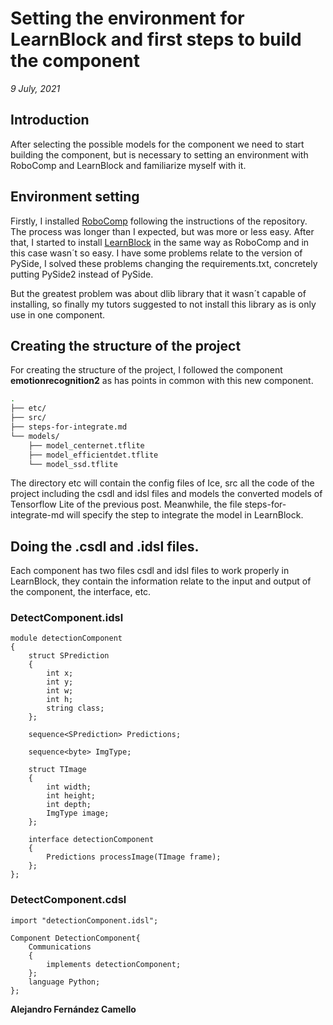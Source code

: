 # Setting the environment for LearnBlock and first steps to build the component

_9 July, 2021_

## Introduction

After selecting the possible models for the component we need to start building the component, but is necessary to setting an environment with RoboComp and LearnBlock and familiarize myself with it.

## Environment setting

Firstly, I installed [RoboComp](https://github.com/robocomp/robocomp) following the instructions of the repository. The process was longer than I expected, but was more or less easy.
After that, I started to install [LearnBlock](https://github.com/robocomp/LearnBlock) in the same way as RoboComp and in this case wasn´t so easy. I have some problems relate to the version of PySide, I solved these problems changing the requirements.txt, concretely putting PySide2 instead of PySide.


But the greatest problem was about dlib library that it wasn´t capable of installing, so finally my tutors suggested to not install this library as is only use in one component.

## Creating the structure of the project

For creating the structure of the project, I followed the component **emotionrecognition2** as has points in common with this new component.

```bash
.
├── etc/
├── src/
├── steps-for-integrate.md
└── models/
    ├── model_centernet.tflite
    ├── model_efficientdet.tflite
    └── model_ssd.tflite 
```

The directory etc will contain the config files of Ice, src all the code of the project including the csdl and idsl files and models the converted models of Tensorflow Lite of the previous post. Meanwhile, the file steps-for-integrate-md will specify the step to integrate the model in LearnBlock.

## Doing the .csdl and .idsl files.

Each component has two files csdl and idsl files to work properly in LearnBlock, they contain the information relate to the input and output of the component, the interface, etc.

### DetectComponent.idsl

    module detectionComponent
    {
        struct SPrediction
        {
            int x;
            int y;
            int w;
            int h;
            string class;
        };

        sequence<SPrediction> Predictions;

        sequence<byte> ImgType;

        struct TImage
        {
            int width;
            int height;
            int depth;
            ImgType image;
        };

        interface detectionComponent
        {
            Predictions processImage(TImage frame);
        };
    };
 
### DetectComponent.cdsl
 
    import "detectionComponent.idsl";

    Component DetectionComponent{
        Communications
        {
            implements detectionComponent;
        };
        language Python;
    };

__Alejandro Fernández Camello__
